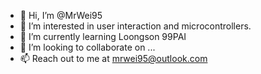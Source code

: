 - 👋 Hi, I’m @MrWei95
- 👀 I’m interested in user interaction and microcontrollers.
- 🌱 I’m currently learning Loongson 99PAI
- 💞️ I’m looking to collaborate on ...
- 📫 Reach out to me at mrwei95@outlook.com
<!---
MrWei95/MrWei95 is a ✨ special ✨ repository because its `README.md` (this file) appears on your GitHub profile.
You can click the Preview link to take a look at your changes.
--->
